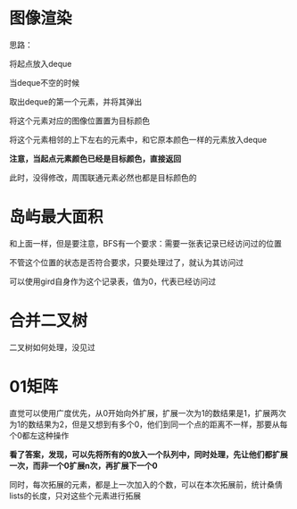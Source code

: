 # 图像渲染

思路：

将起点放入deque

当deque不空的时候

取出deque的第一个元素，并将其弹出

将这个元素对应的图像位置置为目标颜色

将这个元素相邻的上下左右的元素中，和它原本颜色一样的元素放入deque

**注意，当起点元素颜色已经是目标颜色，直接返回**

此时，没得修改，周围联通元素必然也都是目标颜色的

# 岛屿最大面积

和上面一样，但是要注意，BFS有一个要求：需要一张表记录已经访问过的位置

不管这个位置的状态是否符合要求，只要处理过了，就认为其访问过

可以使用gird自身作为这个记录表，值为0，代表已经访问过

# 合并二叉树

二叉树如何处理，没见过

# 01矩阵

直觉可以使用广度优先，从0开始向外扩展，扩展一次为1的数结果是1，扩展两次为1的数结果为2，但是又想到有多个0，他们到同一个点的距离不一样，那要从每个0都左这种操作

**看了答案，发现，可以先将所有的0放入一个队列中，同时处理，先让他们都扩展一次，而非一个0扩展n次，再扩展下一个0**

同时，每次拓展的元素，都是上一次加入的个数，可以在本次拓展前，统计桑倩lists的长度，只对这些个元素进行拓展
